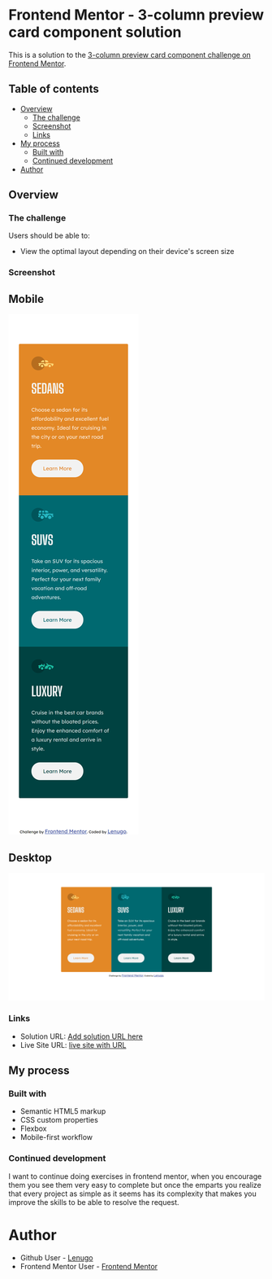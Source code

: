 # Frontend Mentor - 3-column preview card component solution

This is a solution to the [3-column preview card component challenge on Frontend Mentor](https://www.frontendmentor.io/challenges/3column-preview-card-component-pH92eAR2-).

## Table of contents

-   [Overview](#overview)
    -   [The challenge](#the-challenge)
    -   [Screenshot](#screenshot)
    -   [Links](#links)
-   [My process](#my-process)
    -   [Built with](#built-with)
    -   [Continued development](#continued-development)
-   [Author](#author)

## Overview

### The challenge

Users should be able to:

-   View the optimal layout depending on their device's screen size

### Screenshot

## Mobile

![screenshot-mobile](./images/screenshot-mobile.png)

## Desktop

![screenshot-desktop](./images/screenshot-desktop.png)

### Links

-   Solution URL: [Add solution URL here](https://your-solution-url.com)
-   Live Site URL: [live site with URL](https://lenugo.github.io/3-column-card/)

## My process

### Built with

-   Semantic HTML5 markup
-   CSS custom properties
-   Flexbox
-   Mobile-first workflow

### Continued development

I want to continue doing exercises in frontend mentor, when you encourage them you see them very easy to complete but once the emparts you realize that every project as simple as it seems has its complexity that makes you improve the skills to be able to resolve the request.

# Author

-   Github User - [Lenugo](https://www.github.com/Lenugo)
-   Frontend Mentor User - [Frontend Mentor](https://www.frontendmentor.io/profile/L24N97)
